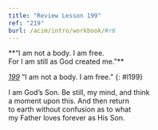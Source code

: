 ```yaml
---
title: "Review Lesson 199"
ref: "219"
burl: /acim/intro/workbook/#r6
---
```


<div markdown="1" class="center">
**“I am not a body. I am free.<br/>
For I am still as God created me.”**
</div>

[*199*](/workbook/l199/?r=1) “I am not a body. I am free.”
{: #l199}

<div markdown="1" class="review center">
I am God’s Son. Be still, my mind, and think<br/>
a moment upon this. And then return<br/>
to earth without confusion as to what<br/>
my Father loves forever as His Son.
</div>

